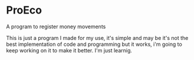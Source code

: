 # ProEco
A program to register money movements

This is just a program I made for my use, it's simple and may be it's not the best implementation of code and programming but it works, i'm going to keep working on it to make it better. I'm just learnig.
